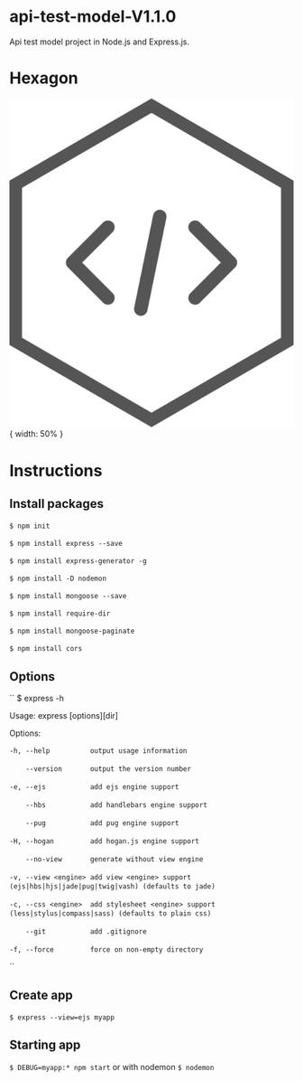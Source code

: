 # api-test-model-V1.1.0
Api test model project in Node.js and Express.js.

# Hexagon

![hexagon](Images/hexagon.png){ width: 50% }

# Instructions

## Install packages

``
$ npm init
``

``
$ npm install express --save
``

``
$ npm install express-generator -g
``

``
$ npm install -D nodemon
``

``
$ npm install mongoose --save
``

``
$ npm install require-dir
``

``
$ npm install mongoose-paginate
``

``
$ npm install cors
``
## Options
``
$ express -h

  Usage: express [options][dir]
  
  Options:
  
    -h, --help          output usage information
    
        --version       output the version number
        
    -e, --ejs           add ejs engine support
    
        --hbs           add handlebars engine support
        
        --pug           add pug engine support
        
    -H, --hogan         add hogan.js engine support
    
        --no-view       generate without view engine
        
    -v, --view <engine> add view <engine> support (ejs|hbs|hjs|jade|pug|twig|vash) (defaults to jade)
    
    -c, --css <engine>  add stylesheet <engine> support (less|stylus|compass|sass) (defaults to plain css)
    
        --git           add .gitignore
        
    -f, --force         force on non-empty directory
``
## Create app

``
$ express --view=ejs myapp
``
## Starting app
``
$ DEBUG=myapp:* npm start
``
or with nodemon
``
$ nodemon
``

